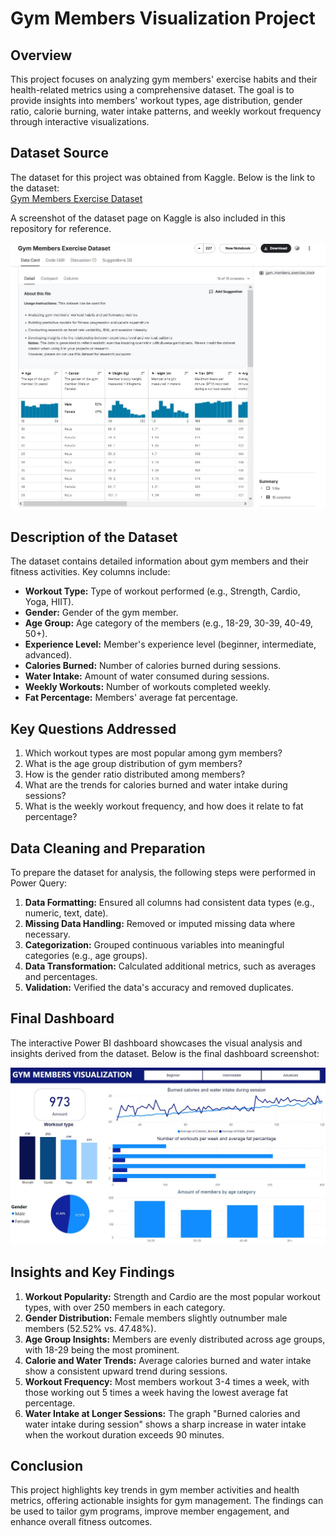 # Gym Members Visualization Project

## Overview
This project focuses on analyzing gym members' exercise habits and their health-related metrics using a comprehensive dataset. The goal is to provide insights into members' workout types, age distribution, gender ratio, calorie burning, water intake patterns, and weekly workout frequency through interactive visualizations.

## Dataset Source
The dataset for this project was obtained from Kaggle. Below is the link to the dataset:  
[Gym Members Exercise Dataset](https://www.kaggle.com/datasets/valakhorasani/gym-members-exercise-dataset)  

A screenshot of the dataset page on Kaggle is also included in this repository for reference.

![Dataset Screenshot](./Kaggle%20Dataset%20Overview.JPG)

## Description of the Dataset
The dataset contains detailed information about gym members and their fitness activities. Key columns include:
- **Workout Type:** Type of workout performed (e.g., Strength, Cardio, Yoga, HIIT).
- **Gender:** Gender of the gym member.
- **Age Group:** Age category of the members (e.g., 18-29, 30-39, 40-49, 50+).
- **Experience Level:** Member's experience level (beginner, intermediate, advanced).
- **Calories Burned:** Number of calories burned during sessions.
- **Water Intake:** Amount of water consumed during sessions.
- **Weekly Workouts:** Number of workouts completed weekly.
- **Fat Percentage:** Members' average fat percentage.

## Key Questions Addressed
1. Which workout types are most popular among gym members?
2. What is the age group distribution of gym members?
3. How is the gender ratio distributed among members?
4. What are the trends for calories burned and water intake during sessions?
5. What is the weekly workout frequency, and how does it relate to fat percentage?

## Data Cleaning and Preparation
To prepare the dataset for analysis, the following steps were performed in Power Query:
1. **Data Formatting:** Ensured all columns had consistent data types (e.g., numeric, text, date).
2. **Missing Data Handling:** Removed or imputed missing data where necessary.
3. **Categorization:** Grouped continuous variables into meaningful categories (e.g., age groups).
4. **Data Transformation:** Calculated additional metrics, such as averages and percentages.
5. **Validation:** Verified the data's accuracy and removed duplicates.

## Final Dashboard
The interactive Power BI dashboard showcases the visual analysis and insights derived from the dataset. Below is the final dashboard screenshot:

![Dashboard](./Gym%20Members%20Final%20Dashboard.JPG)

## Insights and Key Findings
1. **Workout Popularity:** Strength and Cardio are the most popular workout types, with over 250 members in each category.
2. **Gender Distribution:** Female members slightly outnumber male members (52.52% vs. 47.48%).
3. **Age Group Insights:** Members are evenly distributed across age groups, with 18-29 being the most prominent.
4. **Calorie and Water Trends:** Average calories burned and water intake show a consistent upward trend during sessions.
5. **Workout Frequency:** Most members workout 3-4 times a week, with those working out 5 times a week having the lowest average fat percentage.
6. **Water Intake at Longer Sessions:** The graph "Burned calories and water intake during session" shows a sharp increase in water intake when the workout duration exceeds 90 minutes.

## Conclusion
This project highlights key trends in gym member activities and health metrics, offering actionable insights for gym management. The findings can be used to tailor gym programs, improve member engagement, and enhance overall fitness outcomes.
